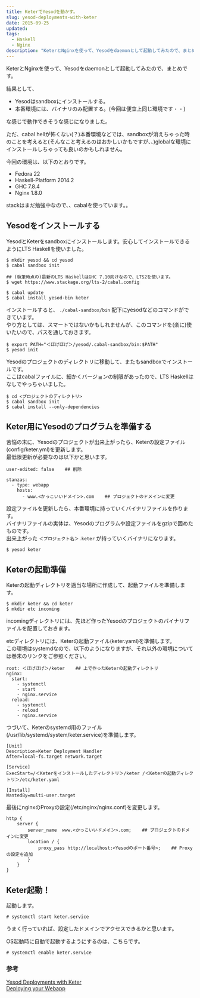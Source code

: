 ```yaml
---
title: KeterでYesodを動かす。
slug: yesod-deployments-with-keter
date: 2015-09-25
updated:
tags:
  - Haskell
  - Nginx
description: "KeterとNginxを使って、Yesodをdaemonとして起動してみたので、まとめです。"
---
```


KeterとNginxを使って、Yesodをdaemonとして起動してみたので、まとめです。

結果として、

- Yesodはsandboxにインストールする。
- 本番環境には、バイナリのみ配置する。(今回は便宜上同じ環境です・・)

な感じで動作できそうな感じになりました。

ただ、cabal hellが怖くない(？)本番環境などでは、sandboxが消えちゃった時のことを考えると(そんなこと考えるのはおかしいかもですが、、)globalな環境にインストールしちゃっても良いのかもしれません。

<!--more-->

今回の環境は、以下のとおりです。

- Fedora 22
- Haskell-Platform 2014.2
- GHC 7.8.4
- Nginx 1.8.0

stackはまだ勉強中なので、、cabalを使っています。。

## Yesodをインストールする

YesodとKeterをsandboxにインストールします。安心してインストールできるようにLTS Haskellを使いました。

```
$ mkdir yesod && cd yesod
$ cabal sandbox init

## (執筆時点の)最新のLTS HaskellはGHC 7.10向けなので、LTS2を使います。
$ wget https://www.stackage.org/lts-2/cabal.config

$ cabal update
$ cabal install yesod-bin keter
```

インストールすると、 `./cabal-sandbox/bin` 配下にyesodなどのコマンドができています。  
やり方としては、スマートではないかもしれませんが、このコマンドを(楽に)使いたいので、パスを通しておきます。

```
$ export PATH="＜ほげほげ＞/yesod/.cabal-sandbox/bin:$PATH"
$ yesod init
```

Yesodのプロジェクトのディレクトリに移動して、またもsandboxでインストールです。  
ここはcabalファイルに、細かくバージョンの制限があったので、LTS Haskellはなしでやっちゃいました。

```
$ cd <プロジェクトのディレクトリ>
$ cabal sandbox init
$ cabal install --only-dependencies
```

## Keter用にYesodのプログラムを準備する

苦悩の末に、Yesodのプロジェクトが出来上がったら、Keterの設定ファイル(config/keter.yml)を更新します。  
最低限更新が必要なのは以下かと思います。

```
user-edited: false    ## 削除

stanzas:
  - type: webapp
    hosts:
      - www.<かっこいいドメイン>.com    ## プロジェクトのドメインに変更
```

設定ファイルを更新したら、本番環境に持っていくバイナリファイルを作ります。  
バイナリファイルの実体は、Yesodのプログラムや設定ファイルをgzipで固めたものです。  
出来上がった `＜プロジェクト名＞.keter` が持っていくバイナリになります。

```
$ yesod keter
```

## Keterの起動準備

Keterの起動ディレクトリを適当な場所に作成して、起動ファイルを準備します。

```
$ mkdir keter && cd keter
$ mkdir etc incoming
```

incomingディレクトリには、先ほど作ったYesodのプロジェクトのバイナリファイルを配置しておきます。

etcディレクトリには、Keterの起動ファイル(keter.yaml)を準備します。  
この環境はsystemdなので、以下のようになりますが、それ以外の環境については巻末のリンクをご参照ください。

```
root: ＜ほげほげ＞/keter    ## 上で作ったKeterの起動ディレクトリ
nginx:
  start:
    - systemctl
    - start
    - nginx.service
  reload:
    - systemctl
    - reload
    - nginx.service
```

つづいて、Keterのsystemd用のファイル(/usr/lib/systemd/system/keter.service)を準備します。

```
[Unit]
Description=Keter Deployment Handler
After=local-fs.target network.target

[Service]
ExecStart=/＜Keterをインストールしたディレクトリ＞/keter /＜Keterの起動ディレクトリ＞/etc/keter.yaml

[Install]
WantedBy=multi-user.target
```

最後にnginxのProxyの設定(/etc/nginx/nginx.conf)を変更します。

```
http {
    server {
        server_name  www.<かっこいいドメイン>.com;    ## プロジェクトのドメインに変更
        location / {
            proxy_pass http://localhost:<Yesodのポート番号>;    ## Proxyの設定を追加
        }
    }
}
```

## Keter起動！

起動します。

```
# systemctl start keter.service
```

うまく行っていれば、設定したドメインでアクセスできるかと思います。

OS起動時に自動で起動するようにするのは、こちらです。

```
# systemctl enable keter.service
```

### 参考

[Yesod Deployments with Keter](https://pbrisbin.com/posts/yesod_deployments_with_keter/)  
[Deploying your Webapp](http://www.yesodweb.com/book/deploying-your-webapp)
